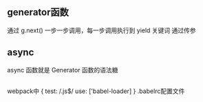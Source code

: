 ## generator函数
  通过 g.next() 一步一步调用，每一步调用执行到 yield 关键词
  通过传参 
## async
  async 函数就是 Generator 函数的语法糖

## 
  webpack中
  {
    test: /\.js$/
    use: ['babel-loader]
  }
  .babelrc配置文件